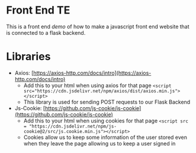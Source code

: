 # Front End TE
This is a front end *demo* of how to make a javascript front end website that is connected to a flask backend.

# Libraries
- Axios: [https://axios-http.com/docs/intro](https://axios-http.com/docs/intro)
  - Add this to your html when using axios for that page `<script src="https://cdn.jsdelivr.net/npm/axios/dist/axios.min.js"></script>`
  - This library is used for sending POST requests to our Flask Backend
- Js-Cookie: [https://github.com/js-cookie/js-cookie](https://github.com/js-cookie/js-cookie)
  - Add this to your html when using cookies for that page `<script src = "https://cdn.jsdelivr.net/npm/js-cookie@2/src/js.cookie.min.js"></script>`
  - Cookies allow us to keep some information of the user stored even when they leave the page allowing us to keep a user signed in

